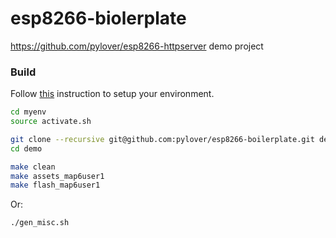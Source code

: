 # esp8266-biolerplate
https://github.com/pylover/esp8266-httpserver demo project


### Build

Follow [this](https://github.com/pylover/esp8266-env) instruction 
to setup your environment.


```bash
cd myenv
source activate.sh

git clone --recursive git@github.com:pylover/esp8266-boilerplate.git demo
cd demo

make clean
make assets_map6user1
make flash_map6user1 

```

Or:

```bash
./gen_misc.sh
```
